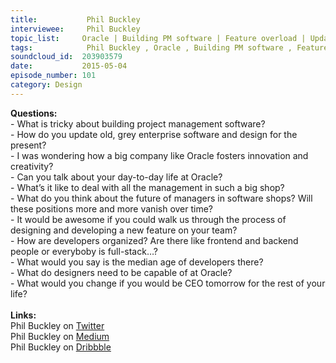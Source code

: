 ```yaml
--- 
title:           Phil Buckley 
interviewee:     Phil Buckley 
topic_list:     Oracle | Building PM software | Feature overload | Updating enterprise software | Fostering innovation | Day-to-day | Dealing w/ management | Small teams | Future of managers | Waterfall & agile | New features | Developers at Oracle | Designer skills
tags:            Phil Buckley , Oracle , Building PM software , Feature overload , Updating enterprise software , Fostering innovation , Day-to-day , Dealing with management , Small teams , Future of managers , Waterfall  agile , New features , Developers at Oracle , Designer skills
soundcloud_id:  203903579
date:           2015-05-04
episode_number: 101
category: Design
---
```


<p class="show_notes_display"><b>Questions:</b><br>- What is tricky about building project management software?<br>- How do you update old, grey enterprise software and design for the present?<br>- I was wondering how a big company like Oracle fosters innovation and creativity?<br>- Can you talk about your day-to-day life at Oracle?<br>- What’s it like to deal with all the management in such a big shop?<br>- What do you think about the future of managers in software shops? Will these positions more and more vanish over time?<br>- It would be awesome if you could walk us through the process of designing and developing a new feature on your team?<br>- How are developers organized? Are there like frontend and backend people or everyboby is full-stack…?<br>- What would you say is the median age of developers there?<br>- What do designers need to be capable of at Oracle?<br>- What would you change if you would be CEO tomorrow for the rest of your life?<br><br><b>Links:</b><br>Phil Buckley on <a rel="nofollow" target="_blank" href="https://twitter.com/pbuck">Twitter</a><br>Phil Buckley on <a rel="nofollow" target="_blank" href="https://medium.com/@pbuck/has-recommended">Medium</a><br>Phil Buckley on <a rel="nofollow" target="_blank" href="https://dribbble.com/pbuck">Dribbble</a></p>

